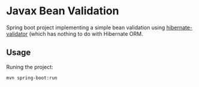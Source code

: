 # Javax Bean Validation

Spring boot project implementing a simple bean validation using [hibernate-validator](https://hibernate.org/validator/) (which has nothing to do with Hibernate ORM.

## Usage

Runing the project:

```bash
mvn spring-boot:run
```
